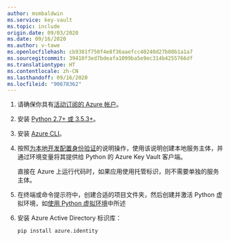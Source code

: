 ```yaml
---
author: msmbaldwin
ms.service: key-vault
ms.topic: include
origin.date: 09/03/2020
ms.date: 09/16/2020
ms.author: v-tawe
ms.openlocfilehash: cb9381f750f4e8f36aaefcc40240d27b08b1a1a7
ms.sourcegitcommit: 39410f3ed7bdeafa1099ba5e9ec314b4255766df
ms.translationtype: HT
ms.contentlocale: zh-CN
ms.lasthandoff: 09/16/2020
ms.locfileid: "90678362"
---
```

1. 请确保你具有[活动订阅的 Azure 帐户](https://wd.azure.cn/pricing/1rmb-trial/)。

1. 安装 [Python 2.7+ 或 3.5.3+](https://www.python.org/downloads)。

1. 安装 [Azure CLI](/cli/install-azure-cli)。

1. 按照[为本地开发配置身份验证](https://docs.microsoft.com/azure/developer/python/configure-local-development-environment?tabs=cmd#configure-authentication)的说明操作，使用该说明创建本地服务主体，并通过环境变量将其提供给 Python 的 Azure Key Vault 客户端。 

    直接在 Azure 上运行代码时，如果应用使用托管标识，则不需要单独的服务主体。

1. 在终端或命令提示符中，创建合适的项目文件夹，然后创建并激活 Python 虚拟环境，如[使用 Python 虚拟环境](https://docs.microsoft.com/azure/developer/python/configure-local-development-environment?tabs=cmd#use-python-virtual-environments)中所述

1. 安装 Azure Active Directory 标识库：

    ```terminal
    pip install azure.identity
    ```
